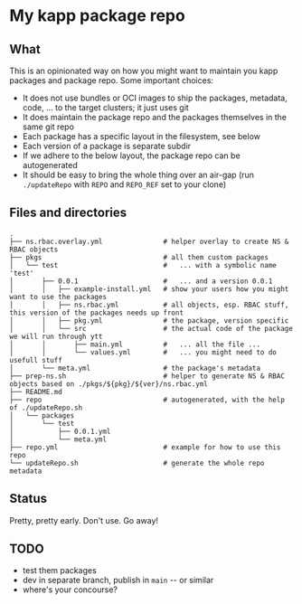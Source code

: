 # My kapp package repo

## What

This is an opinionated way on how you might want to maintain you kapp packages
and package repo. Some important choices:

- It does not use bundles or OCI images to ship the packages, metadata, code,
  ... to the target clusters; it just uses git
- It does maintain the package repo and the packages themselves in the same  git
  repo
- Each package has a specific layout in the filesystem, see below
- Each version of a package is separate subdir
- If we adhere to the below layout, the package repo can be autogenerated
- It should be easy to bring the whole thing over an air-gap (run `./updateRepo`
  with `REPO` and `REPO_REF` set to your clone)

## Files and directories

```
.
├── ns.rbac.overlay.yml               # helper overlay to create NS & RBAC objects
├── pkgs                              # all them custom packages
│   └── test                          #   ... with a symbolic name 'test'
│       ├── 0.0.1                     #   ... and a version 0.0.1
│       │   ├── example-install.yml   # show your users how you might want to use the packages
│       │   ├── ns.rbac.yml           # all objects, esp. RBAC stuff, this version of the packages needs up front
│       │   ├── pkg.yml               # the package, version specific
│       │   └── src                   # the actual code of the package we will run through ytt
│       │       ├── main.yml          #   ... all the file ...
│       │       └── values.yml        #   ... you might need to do usefull stuff
│       └── meta.yml                  # the package's metadata
├── prep-ns.sh                        # helper to generate NS & RBAC objects based on ./pkgs/${pkg}/${ver}/ns.rbac.yml
├── README.md
├── repo                              # autogenerated, with the help of ./updateRepo.sh
│   └── packages
│       └── test
│           ├── 0.0.1.yml
│           └── meta.yml
├── repo.yml                          # example for how to use this repo
└── updateRepo.sh                     # generate the whole repo metadata
```

## Status

Pretty, pretty early. Don't use. Go away!

## TODO

- test them packages
- dev in separate branch, publish in `main` -- or similar
- where's your concourse?
